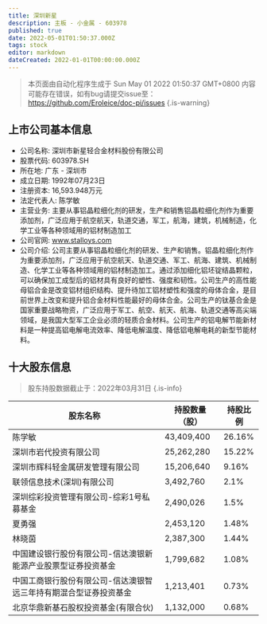 ```yaml
---
title: 深圳新星
description: 主板 - 小金属 - 603978
published: true
date: 2022-05-01T01:50:37.000Z
tags: stock
editor: markdown
dateCreated: 2022-01-01T00:00:00.000Z
---
```


> 本页面由自动化程序生成于 Sun May 01 2022 01:50:37 GMT+0800
> 内容可能存在错误，如有bug请提交issue至：https://github.com/Eroleice/doc-pi/issues
{.is-warning}

## 上市公司基本信息
- 公司名称: 深圳市新星轻合金材料股份有限公司
- 股票代码: 603978.SH
- 所在地: 广东 - 深圳市
- 成立日期: 1992年07月23日
- 注册资本: 16,593.948万元
- 法定代表人: 陈学敏
- 主营业务: 主要从事铝晶粒细化剂的研发，生产和销售铝晶粒细化剂作为重要添加剂，广泛应用于航空航天，轨道交通，军工，航海，建筑，机械制造，化学工业等各种领域用的铝材制造加工
- 公司官网: www.stalloys.com
- 公司介绍: 公司主要从事铝晶粒细化剂的研发、生产和销售。铝晶粒细化剂作为重要添加剂，广泛应用于航空航天、轨道交通、军工、航海、建筑、机械制造、化学工业等各种领域用的铝材制造加工。通过添加细化铝坯锭结晶颗粒，可以确保加工成型后的铝材具有良好的塑性、强度和韧性。公司生产的高性能母铝合金是改变铝材组织结构、提升待加工铝材塑性和强度的母体合金，是目前世界上改变和提升铝合金材料性能最好的母体合金。公司生产的钛基合金是国家重要战略物资，广泛应用于军工、航空、航天、航海、轨道交通等高尖端领域，是我国大型军工企业必须的轻质合金材料。公司生产的铝电解节能新材料是一种提高铝电解电流效率、降低电解温度、降低铝电解电耗的新型节能材料。


## 十大股东信息
> 股东持股数据截止于：2022年03月31日
{.is-info}

| 股东名称 | 持股数量（股） | 持股比例 |
| --- | --- | --- |
| 陈学敏 | 43,409,400 | 26.16% |
| 深圳市岩代投资有限公司 | 25,262,280 | 15.22% |
| 深圳市辉科轻金属研发管理有限公司 | 15,206,640 | 9.16% |
| 联领信息技术(深圳)有限公司 | 3,492,760 | 2.1% |
| 深圳综彩投资管理有限公司-综彩1号私募基金 | 2,490,026 | 1.5% |
| 夏勇强 | 2,453,120 | 1.48% |
| 林晓茵 | 2,387,300 | 1.44% |
| 中国建设银行股份有限公司-信达澳银新能源产业股票型证券投资基金 | 1,799,682 | 1.08% |
| 中国工商银行股份有限公司-信达澳银智远三年持有期混合型证券投资基金 | 1,213,401 | 0.73% |
| 北京华鼎新基石股权投资基金(有限合伙) | 1,132,000 | 0.68% |





